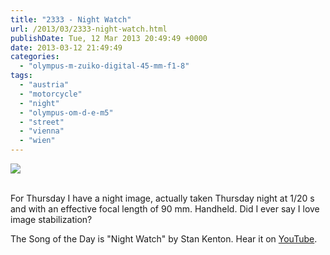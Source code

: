 ```yaml
---
title: "2333 - Night Watch"
url: /2013/03/2333-night-watch.html
publishDate: Tue, 12 Mar 2013 20:49:49 +0000
date: 2013-03-12 21:49:49
categories: 
  - "olympus-m-zuiko-digital-45-mm-f1-8"
tags: 
  - "austria"
  - "motorcycle"
  - "night"
  - "olympus-om-d-e-m5"
  - "street"
  - "vienna"
  - "wien"
---
```

<div class="container">
<div class="center"><a target="_blank" href="https://d25zfm9zpd7gm5.cloudfront.net/1200x1200/2013/20130307_200136_lr.jpg"><img src="https://d25zfm9zpd7gm5.cloudfront.net/0600x0600/2013/20130307_200136_lr.jpg" /></a></div>
</div>
<br />

For Thursday I have a night image, actually taken Thursday night at 1/20 s and with an effective focal length of 90 mm. Handheld. Did I ever say I love image stabilization?

 The Song of the Day is "Night Watch" by Stan Kenton. Hear it on <a href="http://www.youtube.com/watch?v=7Gt6fKD5fTo" target="_blank">YouTube</a>.

